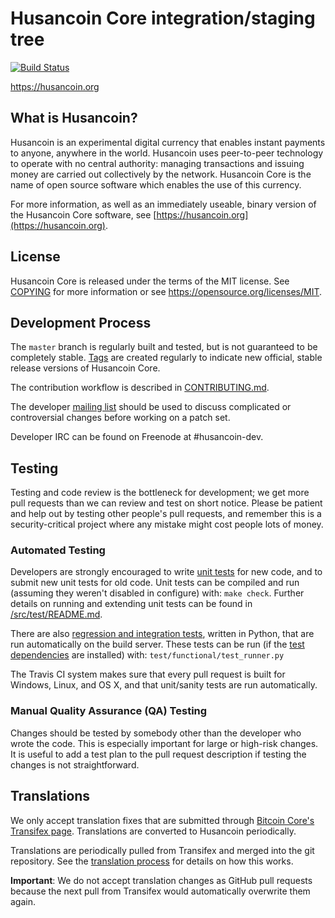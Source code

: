 Husancoin Core integration/staging tree
=====================================

[![Build Status](https://travis-ci.org/husancoin-project/husancoin.svg?branch=master)](https://travis-ci.org/husancoin-project/husancoin)

https://husancoin.org

What is Husancoin?
----------------

Husancoin is an experimental digital currency that enables instant payments to
anyone, anywhere in the world. Husancoin uses peer-to-peer technology to operate
with no central authority: managing transactions and issuing money are carried
out collectively by the network. Husancoin Core is the name of open source
software which enables the use of this currency.

For more information, as well as an immediately useable, binary version of
the Husancoin Core software, see [https://husancoin.org](https://husancoin.org).

License
-------

Husancoin Core is released under the terms of the MIT license. See [COPYING](COPYING) for more
information or see https://opensource.org/licenses/MIT.

Development Process
-------------------

The `master` branch is regularly built and tested, but is not guaranteed to be
completely stable. [Tags](https://github.com/husancoin-project/husancoin/tags) are created
regularly to indicate new official, stable release versions of Husancoin Core.

The contribution workflow is described in [CONTRIBUTING.md](CONTRIBUTING.md).

The developer [mailing list](https://groups.google.com/forum/#!forum/husancoin-dev)
should be used to discuss complicated or controversial changes before working
on a patch set.

Developer IRC can be found on Freenode at #husancoin-dev.

Testing
-------

Testing and code review is the bottleneck for development; we get more pull
requests than we can review and test on short notice. Please be patient and help out by testing
other people's pull requests, and remember this is a security-critical project where any mistake might cost people
lots of money.

### Automated Testing

Developers are strongly encouraged to write [unit tests](src/test/README.md) for new code, and to
submit new unit tests for old code. Unit tests can be compiled and run
(assuming they weren't disabled in configure) with: `make check`. Further details on running
and extending unit tests can be found in [/src/test/README.md](/src/test/README.md).

There are also [regression and integration tests](/test), written
in Python, that are run automatically on the build server.
These tests can be run (if the [test dependencies](/test) are installed) with: `test/functional/test_runner.py`

The Travis CI system makes sure that every pull request is built for Windows, Linux, and OS X, and that unit/sanity tests are run automatically.

### Manual Quality Assurance (QA) Testing

Changes should be tested by somebody other than the developer who wrote the
code. This is especially important for large or high-risk changes. It is useful
to add a test plan to the pull request description if testing the changes is
not straightforward.

Translations
------------

We only accept translation fixes that are submitted through [Bitcoin Core's Transifex page](https://www.transifex.com/projects/p/bitcoin/).
Translations are converted to Husancoin periodically.

Translations are periodically pulled from Transifex and merged into the git repository. See the
[translation process](doc/translation_process.md) for details on how this works.

**Important**: We do not accept translation changes as GitHub pull requests because the next
pull from Transifex would automatically overwrite them again.
